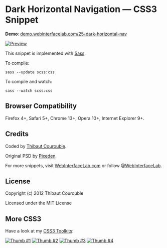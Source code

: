# Dark Horizontal Navigation — CSS3 Snippet

**Demo**: [demo.webinterfacelab.com/25-dark-horizontal-nav](http://demo.webinterfacelab.com/25-dark-horizontal-nav/)

[![Preview](http://www.webinterfacelab.com/snippets/dark-horizontal-navigation/preview.png)](http://www.webinterfacelab.com/snippets/dark-horizontal-navigation)

This snippet is implemented with [Sass](https://github.com/nex3/sass).

To compile:

`sass --update scss:css`

To compile and watch:

`sass --watch scss:css`

## Browser Compatibility

Firefox 4+, Safari 5+, Chrome 13+, Opera 10+, Internet Explorer 9+.

## Credits

Coded by [Thibaut Courouble](http://thibaut.me).

Original PSD by [Pixeden](http://www.pixeden.com/psd-web-elements/light-and-dark-psd-web-menu).

For more snippets, visit [WebInterfaceLab.com](http://www.webinterfacelab.com) or follow [@WebInterfaceLab](http://twitter.com/WebInterfaceLab).

## License

Copyright (c) 2012 Thibaut Courouble

Licensed under the MIT License

## More CSS3

Have a look at my [CSS3 Toolkits](http://www.webinterfacelab.com/css3-web-interface-toolkits):

[![Thumb #1](http://cdn.webinterfacelab.com/elegant/thumb-180-1.png)](http://www.webinterfacelab.com/css3-web-interface-toolkits/elegant) [![Thumb #2](http://cdn.webinterfacelab.com/simple/thumb-180-1.png)](http://www.webinterfacelab.com/css3-web-interface-toolkits/simple) [![Thumb #3](http://cdn.webinterfacelab.com/elegant/thumb-180-2.png)](http://www.webinterfacelab.com/css3-web-interface-toolkits/elegant) [![Thumb #4](http://cdn.webinterfacelab.com/simple/thumb-180-2.png)](http://www.webinterfacelab.com/css3-web-interface-toolkits/simple)
